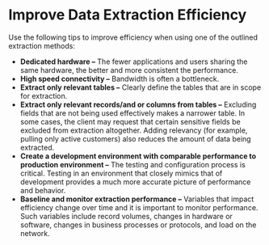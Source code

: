 # Improve Data Extraction Efficiency

Use the following tips to improve efficiency when using one of the
outlined extraction methods:

  - **Dedicated hardware –** The fewer applications and users sharing
    the same hardware, the better and more consistent the performance.
  - **High speed connectivity –** Bandwidth is often a bottleneck.
  - **Extract only relevant tables –** Clearly define the tables that
    are in scope for extraction.
  - **Extract only relevant records/and or columns from tables –**
    Excluding fields that are not being used effectively makes a
    narrower table. In some cases, the client may request that certain
    sensitive fields be excluded from extraction altogether. Adding
    relevancy (for example, pulling only active customers) also reduces
    the amount of data being extracted.
  - **Create a development environment with comparable performance to
    production environment –** The testing and configuration process is
    critical. Testing in an environment that closely mimics that of
    development provides a much more accurate picture of performance and
    behavior.
  - **Baseline and monitor extraction performance –** Variables that
    impact efficiency change over time and it is important to monitor
    performance. Such variables include record volumes, changes in
    hardware or software, changes in business processes or protocols,
    and load on the network.
